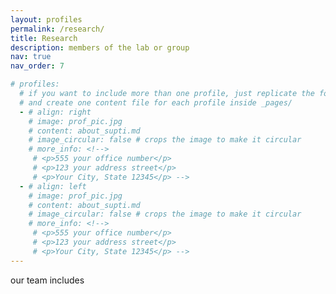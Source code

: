 ```yaml
---
layout: profiles
permalink: /research/
title: Research
description: members of the lab or group
nav: true
nav_order: 7

# profiles:
  # if you want to include more than one profile, just replicate the following block
  # and create one content file for each profile inside _pages/
  - # align: right
    # image: prof_pic.jpg
    # content: about_supti.md
    # image_circular: false # crops the image to make it circular
    # more_info: <!-->
     # <p>555 your office number</p>
     # <p>123 your address street</p>
     # <p>Your City, State 12345</p> --> 
  - # align: left
    # image: prof_pic.jpg
    # content: about_supti.md
    # image_circular: false # crops the image to make it circular
    # more_info: <!-->
     # <p>555 your office number</p>
     # <p>123 your address street</p>
     # <p>Your City, State 12345</p> -->
---
```


our team includes 